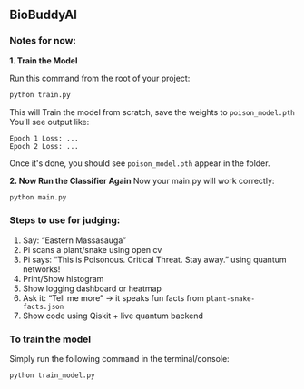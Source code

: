 ## BioBuddyAI

### Notes for now: 
**1. Train the Model**

Run this command from the root of your project:

```bash
python train.py
```

This will Train the model from scratch, save the weights to `poison_model.pth`
You’ll see output like:

```python-repl
Epoch 1 Loss: ...
Epoch 2 Loss: ...
```

Once it's done, you should see `poison_model.pth` appear in the folder.

**2. Now Run the Classifier Again**
Now your main.py will work correctly:

```bash
python main.py
```

### Steps to use for judging:

1. Say: “Eastern Massasauga”
2. Pi scans a plant/snake using open cv
3. Pi says: “This is Poisonous. Critical Threat. Stay away.” using quantum networks!
4. Print/Show histogram
5. Show logging dashboard or heatmap
6. Ask it: “Tell me more” → it speaks fun facts from `plant-snake-facts.json`
7. Show code using Qiskit + live quantum backend


### To train the model
Simply run the following command in the terminal/console:
```bash
python train_model.py
```